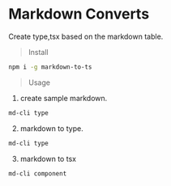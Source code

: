# Markdown Converts

Create type,tsx based on the markdown table.

> Install

```bash
npm i -g markdown-to-ts
```

> Usage

1. create sample markdown.
```bash
md-cli type
```

2. markdown to type.
```bash
md-cli type
```

3. markdown to tsx
```bash
md-cli component
```